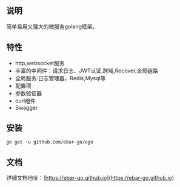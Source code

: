 ## 说明
简单易用又强大的微服务golang框架。

## 特性
- http,websocket服务
- 丰富的中间件：请求日志、JWT认证,跨域,Recover,全局链路
- 全局服务:日志管理器，Redis,Mysql等
- 配置项
- 参数验证器
- curl组件
- Swagger

## 安装
```
go get -u github.com/ebar-go/ego
```
## 文档
详细文档地址：[https://ebar-go.github.io](https://ebar-go.github.io)

